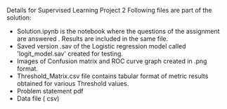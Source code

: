 

Details for Supervised Learning Project 2  Following files are part of the solution:

- Solution.ipynb is the notebook where the questions of the assignment are answered . Results are included in the same file.
- Saved version .sav of the Logistic regression model  called 'logit_model.sav' created for testing.
- Images of Confusion matrix and ROC curve graph created in .png format.
- Threshold_Matrix.csv file contains tabular format of metric results obtained for various Threshold values.
- Problem statement pdf
- Data file ( csv)
